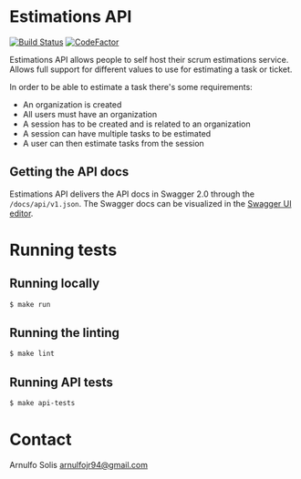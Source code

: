 # Estimations API

[![Build Status](https://ci.moreandcoffee.com/api/badges/arnulfojr/scrum-estimations-api/status.svg?ref=refs/heads/master)](https://ci.moreandcoffee.com/arnulfojr/scrum-estimations-api)
[![CodeFactor](https://www.codefactor.io/repository/github/arnulfojr/scrum-estimations-api/badge)](https://www.codefactor.io/repository/github/arnulfojr/scrum-estimations-api)

Estimations API allows people to self host their scrum estimations service.
Allows full support for different values to use for estimating a task or ticket.

In order to be able to estimate a task there's some requirements:

- An organization is created
- All users must have an organization
- A session has to be created and is related to an organization
- A session can have multiple tasks to be estimated
- A user can then estimate tasks from the session

## Getting the API docs

Estimations API delivers the API docs in Swagger 2.0 through the `/docs/api/v1.json`.
The Swagger docs can be visualized in the [Swagger UI editor](http://editor.swagger.io/).

# Running tests

## Running locally

```bash
$ make run
```

## Running the linting

```bash
$ make lint
```

## Running API tests

```bash
$ make api-tests
```


# Contact

Arnulfo Solis
arnulfojr94@gmail.com
